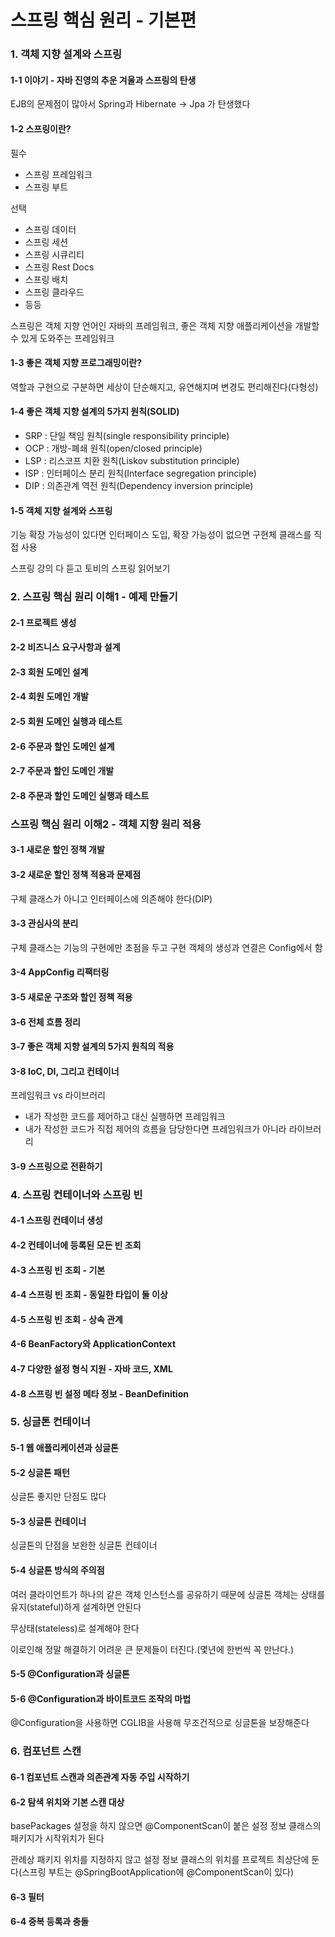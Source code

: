 # 스프링 핵심 원리 - 기본편

### 1. 객체 지향 설계와 스프링

#### 1-1 이야기 - 자바 진영의 추운 겨울과 스프링의 탄생

EJB의 문제점이 많아서 Spring과 Hibernate $\to$ Jpa 가 탄생했다

#### 1-2 스프링이란?

필수

- 스프링 프레임워크
- 스프링 부트

선택

- 스프링 데이터
- 스프링 세션
- 스프링 시큐리티
- 스프링 Rest Docs
- 스프링 배치
- 스프링 클라우드
- 등등

스프링은 객체 지향 언어인 자바의 프레임워크, 좋은 객체 지향 애플리케이션을 개발할 수 있게 도와주는 프레임워크

#### 1-3 좋은 객체 지향 프로그래밍이란?

역할과 구현으로 구분하면 세상이 단순해지고, 유연해지며 변경도 편리해진다(다형성)

#### 1-4 좋은 객체 지향 설계의 5가지 원칙(SOLID)

- SRP : 단일 책임 원칙(single responsibility principle)
- OCP : 개방-폐쇄 원칙(open/closed principle)
- LSP : 리스코프 치환 원칙(Liskov substitution principle)
- ISP : 인터페이스 분리 원칙(Interface segregation principle)
- DIP : 의존관계 역전 원칙(Dependency inversion principle)

#### 1-5 객체 지향 설계와 스프링

기능 확장 가능성이 있다면 인터페이스 도입, 확장 가능성이 없으면 구현체 클래스를 직접 사용

스프링 강의 다 듣고 토비의 스프링 읽어보기

### 2. 스프링 핵심 원리 이해1 - 예제 만들기

#### 2-1 프로젝트 생성

#### 2-2 비즈니스 요구사항과 설계

#### 2-3 회원 도메인 설계

#### 2-4 회원 도메인 개발

#### 2-5 회원 도메인 실행과 테스트

#### 2-6 주문과 할인 도메인 설계

#### 2-7 주문과 할인 도메인 개발

#### 2-8 주문과 할인 도메인 실행과 테스트

### 스프링 핵심 원리 이해2 - 객체 지향 원리 적용

#### 3-1 새로운 할인 정책 개발

#### 3-2 새로운 할인 정책 적용과 문제점

구체 클래스가 아니고 인터페이스에 의존해야 한다(DIP)

#### 3-3 관심사의 분리

구체 클래스는 기능의 구현에만 초점을 두고 구현 객체의 생성과 연결은 Config에서 함

#### 3-4 AppConfig 리팩터링

#### 3-5 새로운 구조와 할인 정책 적용

#### 3-6 전체 흐름 정리

#### 3-7 좋은 객체 지향 설계의 5가지 원칙의 적용

#### 3-8 IoC, DI, 그리고 컨테이너

프레임워크 vs 라이브러리

- 내가 작성한 코드를 제어하고 대신 실행하면 프레임워크
- 내가 작성한 코드가 직접 제어의 흐름을 담당한다면 프레임워크가 아니라 라이브러리

#### 3-9 스프링으로 전환하기

### 4. 스프링 컨테이너와 스프링 빈

#### 4-1 스프링 컨테이너 생성

#### 4-2 컨테이너에 등록된 모든 빈 조회

#### 4-3 스프링 빈 조회 - 기본

#### 4-4 스프링 빈 조회 - 동일한 타입이 둘 이상

#### 4-5 스프링 빈 조회 - 상속 관계

#### 4-6 BeanFactory와 ApplicationContext

#### 4-7 다양한 설정 형식 지원 - 자바 코드, XML

#### 4-8 스프링 빈 설정 메타 정보 - BeanDefinition

### 5. 싱글톤 컨테이너

#### 5-1 웹 애플리케이션과 싱글톤

#### 5-2 싱글톤 패턴

싱글톤 좋지만 단점도 많다

#### 5-3 싱글톤 컨테이너

싱글톤의 단점을 보완한 싱글톤 컨테이너

#### 5-4 싱글톤 방식의 주의점

여러 클라이언트가 하나의 같은 객체 인스턴스를 공유하기 때문에 싱글톤 객체는 상태를 유지(stateful)하게 설계하면 안된다

무상태(stateless)로 설계해야 한다

이로인해 정말 해결하기 어려운 큰 문제들이 터진다.(몇년에 한번씩 꼭 만난다.)

#### 5-5 @Configuration과 싱글톤

#### 5-6 @Configuration과 바이트코드 조작의 마법

@Configuration을 사용하면 CGLIB을 사용해 무조건적으로 싱글톤을 보장해준다

### 6. 컴포넌트 스캔

#### 6-1 컴포넌트 스캔과 의존관계 자동 주입 시작하기

#### 6-2 탐색 위치와 기본 스캔 대상

basePackages 설정을 하지 않으면 @ComponentScan이 붙은 설정 정보 클래스의 패키지가 시작위치가 된다

관례상 패키지 위치를 지정하지 않고 설정 정보 클래스의 위치를 프로젝트 최상단에 둔다(스프링 부트는 @SpringBootApplication에 @ComponentScan이 있다)

#### 6-3 필터

#### 6-4 중복 등록과 충돌
